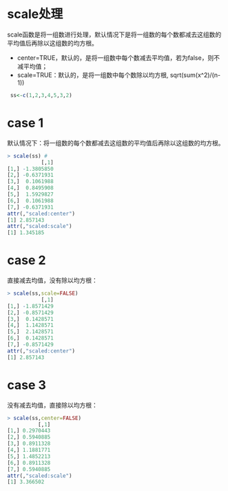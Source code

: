 # scale处理

scale函数是将一组数进行处理，默认情况下是将一组数的每个数都减去这组数的平均值后再除以这组数的均方根。

- center=TRUE，默认的，是将一组数中每个数减去平均值，若为false，则不减平均值；
- scale=TRUE：默认的，是将一组数中每个数除以均方根, sqrt(sum(x^2)/(n-1))

```r
 ss<-c(1,2,3,4,5,3,2)
```

# case 1
默认情况下：将一组数的每个数都减去这组数的平均值后再除以这组数的均方根。

```r
> scale(ss) #
           [,1]
[1,] -1.3805850
[2,] -0.6371931
[3,]  0.1061988
[4,]  0.8495908
[5,]  1.5929827
[6,]  0.1061988
[7,] -0.6371931
attr(,"scaled:center")
[1] 2.857143
attr(,"scaled:scale")
[1] 1.345185
```

# case 2
直接减去均值，没有除以均方根：
```r
> scale(ss,scale=FALSE)
           [,1]
[1,] -1.8571429
[2,] -0.8571429
[3,]  0.1428571
[4,]  1.1428571
[5,]  2.1428571
[6,]  0.1428571
[7,] -0.8571429
attr(,"scaled:center")
[1] 2.857143
```

# case 3

没有减去均值，直接除以均方根：

```r
> scale(ss,center=FALSE)
          [,1]
[1,] 0.2970443
[2,] 0.5940885
[3,] 0.8911328
[4,] 1.1881771
[5,] 1.4852213
[6,] 0.8911328
[7,] 0.5940885
attr(,"scaled:scale")
[1] 3.366502
```